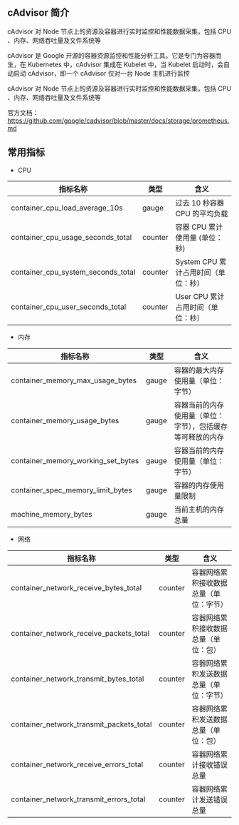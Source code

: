## cAdvisor 简介

cAdvisor 对 Node 节点上的资源及容器进行实时监控和性能数据采集，包括 CPU 、内存、网络吞吐量及文件系统等

cAdvisor 是 Google 开源的容器资源监控和性能分析工具。它是专门为容器而生，在 Kubernetes 中，cAdvisor 集成在 Kubelet 中，当 Kubelet 启动时，会自动启动 cAdvisor，即一个 cAdvisor 仅对一台 Node 主机进行监控

cAdvisor 对 Node 节点上的资源及容器进行实时监控和性能数据采集，包括 CPU 、内存、网络吞吐量及文件系统等

官方文档：<https://github.com/google/cadvisor/blob/master/docs/storage/prometheus.md>

## 常用指标

- CPU

| 指标名称                           | 类型    | 含义                                |
| ---------------------------------- | ------- | ----------------------------------- |
| container_cpu_load_average_10s     | gauge   | 过去 10 秒容器 CPU 的平均负载       |
| container_cpu_usage_seconds_total  | counter | 容器 CPU 累计使用量 (单位：秒)      |
| container_cpu_system_seconds_total | counter | System CPU 累计占用时间（单位：秒） |
| container_cpu_user_seconds_total   | counter | User CPU 累计占用时间（单位：秒）   |

- 内存

| 指标名称                           | 类型  | 含义                                                       |
| ---------------------------------- | ----- | ---------------------------------------------------------- |
| container_memory_max_usage_bytes   | gauge | 容器的最大内存使用量（单位：字节）                         |
| container_memory_usage_bytes       | gauge | 容器当前的内存使用量（单位：字节），包括缓存等可释放的内存 |
| container_memory_working_set_bytes | gauge | 容器当前的内存使用量（单位：字节）                         |
| container_spec_memory_limit_bytes  | gauge | 容器的内存使用量限制                                       |
| machine_memory_bytes               | gauge | 当前主机的内存总量                                         |

- 网络

| 指标名称                                 | 类型    | 含义                                   |
| ---------------------------------------- | ------- | -------------------------------------- |
| container_network_receive_bytes_total    | counter | 容器网络累积接收数据总量（单位：字节） |
| container_network_receive_packets_total  | counter | 容器网络累积接收数据总量（单位：包）   |
| container_network_transmit_bytes_total   | counter | 容器网络累积发送数据总量（单位：字节） |
| container_network_transmit_packets_total | counter | 容器网络累积发送数据总量（单位：包）   |
| container_network_receive_errors_total   | counter | 容器网络累计接收错误总量               |
| container_network_transmit_errors_total  | counter | 容器网络累计发送错误总量               |
